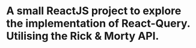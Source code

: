 # A small ReactJS project to explore the implementation of React-Query. Utilising the Rick & Morty API.
